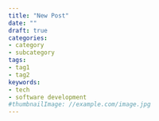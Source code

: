 ```yaml
---
title: "New Post"
date: ""
draft: true
categories:
- category
- subcategory
tags:
- tag1
- tag2
keywords:
- tech
- software development
#thumbnailImage: //example.com/image.jpg
---
```


<!--more-->
